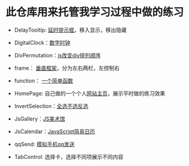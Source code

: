 # 此仓库用来托管我学习过程中做的练习

- DelayTooltip: [延时提示框](http://byalice.github.io/DailyPractice/DelayTooltip/1.html)，移入显示，移出隐藏

- DigitalClock：[数字时钟](http://byalice.github.io/DailyPractice/DigitalClock/index.html)

- DivPermutation：[js改变div排列顺序](http://byalice.github.io/DailyPractice/DivPermutation/1.html)

- frame： [垂直框架](http://byalice.github.io/DailyPractice/frame/index.html)，分为左右两栏，左控制右

- function： [一个简单函数](http://byalice.github.io/DailyPractice/function/1.html)

- HomePage: 自己做的一个个人[网站主页](http://senyu.website/)，展示平时做的练习效果

- InvertSelection：[全选不选反选](http://byalice.github.io/DailyPractice/InvertSelection/1.html)

- JsGallery：[JS美术馆](http://byalice.github.io/DailyPractice/JsGallery/1.html)

- JsCalendar：[JavaScript简易日历](http://www.senyu.website/js/4/1.html)

- qqSend: [模拟手机qq发送](http://www.senyu.website/js/3/1.html)

- TabControl: 选择卡，选择不同项展示不同内容
